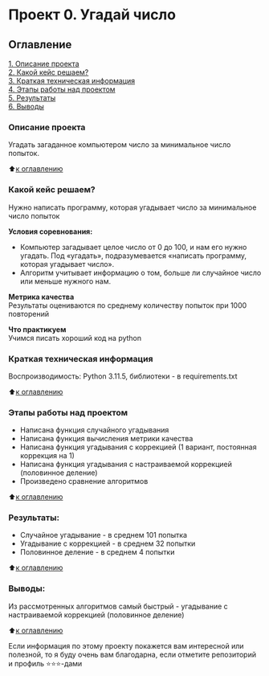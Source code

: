 # Проект 0. Угадай число

## Оглавление  
[1. Описание проекта](#Описание-проекта)  
[2. Какой кейс решаем?](#Какой-кейс-решаем)  
[3. Краткая техническая информация](#Краткая-техническая-информация)  
[4. Этапы работы над проектом](#Этапы-работы-над-проектом)  
[5. Результаты](#Результаты)    
[6. Выводы](#Выводы) 


### Описание проекта    
Угадать загаданное компьютером число за минимальное число попыток.

:arrow_up:[к оглавлению](#Оглавление)


### Какой кейс решаем?    
Нужно написать программу, которая угадывает число за минимальное число попыток

**Условия соревнования:**  
- Компьютер загадывает целое число от 0 до 100, и нам его нужно угадать. Под «угадать», подразумевается «написать программу, которая угадывает число».
- Алгоритм учитывает информацию о том, больше ли случайное число или меньше нужного нам.

**Метрика качества**     
Результаты оцениваются по среднему количеству попыток при 1000 повторений

**Что практикуем**     
Учимся писать хороший код на python

### Краткая техническая информация

Воспроизводимость: Python 3.11.5, библиотеки - в requirements.txt

:arrow_up:[к оглавлению](#Оглавление)

### Этапы работы над проектом  
- Написана функция случайного угадывания
- Написана функция вычисления метрики качества
- Написана функция угадывания с коррекцией (1 вариант, постоянная коррекция на 1)
- Написана функция угадывания с настраиваемой коррекцией (половинное деление)
- Произведено сравнение алгоритмов

:arrow_up:[к оглавлению](#Оглавление)


### Результаты:  
- Случайное угадывание - в среднем 101 попытка
- Угадывание с коррекцией - в среднем 32 попытки
- Половинное деление - в среднем 4 попытки

:arrow_up:[к оглавлению](#Оглавление)


### Выводы:  
Из рассмотренных алгоритмов самый быстрый - угадывание с настраиваемой коррекцией (половинное деление)

:arrow_up:[к оглавлению](#Оглавление)


Если информация по этому проекту покажется вам интересной или полезной, то я буду очень вам благодарна, если отметите репозиторий и профиль ⭐️⭐️⭐️-дами